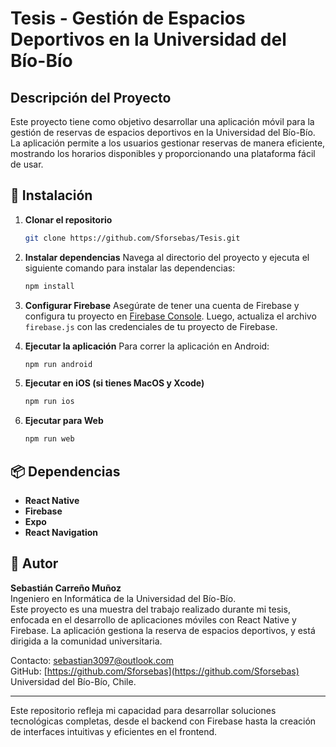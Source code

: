 
# Tesis - Gestión de Espacios Deportivos en la Universidad del Bío-Bío

## Descripción del Proyecto

Este proyecto tiene como objetivo desarrollar una aplicación móvil para la gestión de reservas de espacios deportivos en la Universidad del Bío-Bío. La aplicación permite a los usuarios gestionar reservas de manera eficiente, mostrando los horarios disponibles y proporcionando una plataforma fácil de usar.

## 🚀 Instalación

1. **Clonar el repositorio**
   ```bash
   git clone https://github.com/Sforsebas/Tesis.git
   ```

2. **Instalar dependencias**
   Navega al directorio del proyecto y ejecuta el siguiente comando para instalar las dependencias:
   ```bash
   npm install
   ```

3. **Configurar Firebase**
   Asegúrate de tener una cuenta de Firebase y configura tu proyecto en [Firebase Console](https://console.firebase.google.com/). Luego, actualiza el archivo `firebase.js` con las credenciales de tu proyecto de Firebase.

4. **Ejecutar la aplicación**
   Para correr la aplicación en Android:
   ```bash
   npm run android
   ```

5. **Ejecutar en iOS (si tienes MacOS y Xcode)**
   ```bash
   npm run ios
   ```

6. **Ejecutar para Web**
   ```bash
   npm run web
   ```

## 📦 Dependencias

- **React Native**
- **Firebase**
- **Expo**
- **React Navigation**

## 👤 Autor

**Sebastián Carreño Muñoz**  
Ingeniero en Informática de la Universidad del Bío-Bío.  
Este proyecto es una muestra del trabajo realizado durante mi tesis, enfocada en el desarrollo de aplicaciones móviles con React Native y Firebase. La aplicación gestiona la reserva de espacios deportivos, y está dirigida a la comunidad universitaria.  

Contacto: sebastian3097@outlook.com  
GitHub: [https://github.com/Sforsebas](https://github.com/Sforsebas)  
Universidad del Bío-Bío, Chile.

---

Este repositorio refleja mi capacidad para desarrollar soluciones tecnológicas completas, desde el backend con Firebase hasta la creación de interfaces intuitivas y eficientes en el frontend.

